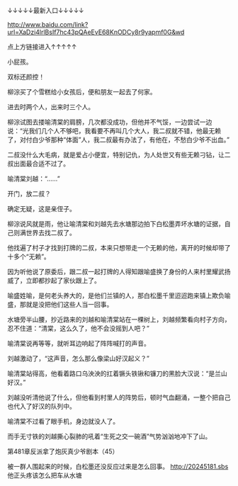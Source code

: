 ↓↓↓↓↓最新入口↓↓↓↓↓

http://www.baidu.com/link?url=XaDzi4lrlBsIf7hc43pQAeEvE68KnODCy8r9yapmf0G&wd

点上方链接进入↑↑↑↑↑

小屁孩。

双标还颜控！

柳淙买了个雪糕给小女孩后，便和朋友一起去了何家。

进去时两个人，出来时三个人。

柳淙试图去搂喻清棠的肩膀，几次都没成功，但他并不气馁，一边尝试一边说：“光我们几个人不够吧，我看要不再叫几个大人，我二叔就不错，他最无赖了，对付白少爷那种“体面”人，我二叔最有办法了，有他在，不愁白少爷不出血。”

二叔没什么大毛病，就是爱占小便宜，特别记仇，为人处世又有些无赖刁钻，让二叔出面最合适不过了。

喻清棠刘越：“……”

开门，放二叔？

确定无疑，这是亲侄子。

柳淙说风就是雨，他让喻清棠和刘越先去水塘那边拍下白松墨弄坏水塘的证据，自己则满世界去找二叔了。

他找遍了村子才找到打牌的二叔，本来只想带走一个无赖的他，离开的时候却带了十多个“无赖”。

因为听他说了原委后，跟二叔一起打牌的人得知跟喻盛换了身份的人来村里耀武扬威了，立即都抄起了家伙跟上了。

喻盛姓喻，是何老头养大的，是他们兰镇的人，那白松墨千里迢迢跑来镇上欺负喻盛，那就是没把他们这些人当一回事。

水塘旁半山腰，抄近路来的刘越和喻清棠站在一棵树上，刘越频繁看向村子方向，忍不住道：“清棠，这么久了，他不会没摇到人吧？”

喻清棠说再等等，就听耳边响起了阵阵喊打的声音。

刘越激动了，“这声音，怎么那么像梁山好汉起义？”

喻清棠站得高，他看着路口乌泱泱的扛着镢头铁锹和镰刀的黑脸大汉说：“是兰山好汉。”

刘越没听清他说了什么，但他看到村里人的阵势后，顿时气血翻涌，一整个把自己也代入了好汉的队列中。

喻清棠不过看了眼手机，身边就没人了。

而手无寸铁的刘越撕心裂肺的吼着“生死之交一碗酒”气势汹汹地冲下了山。

第481章反派拿了炮灰真少爷剧本（45）

被一群人围起来的时候，白松墨还没反应过来是怎么回事。
http://20245181.sbs
他正头疼该怎么把车从水塘
